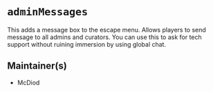 # `adminMessages`
This adds a message box to the escape menu. Allows players to send message to all admins and curators. You can use this to ask for tech support without ruining immersion by using global chat.

## Maintainer(s)
* McDiod
